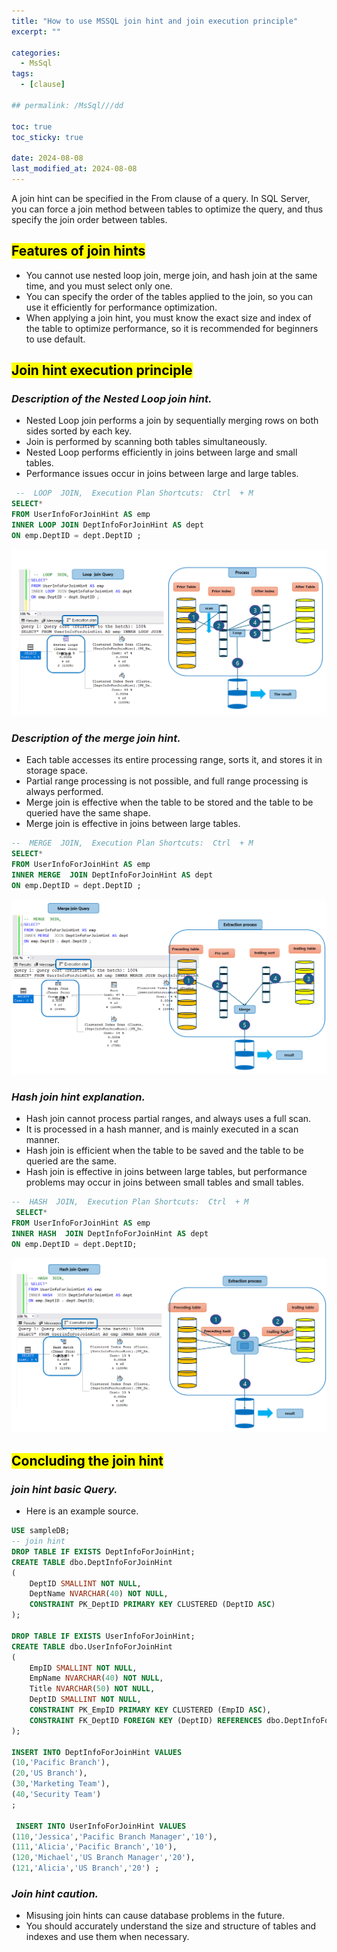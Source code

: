 ```yaml
---
title: "How to use MSSQL join hint and join execution principle"
excerpt: ""

categories:
  - MsSql
tags:
  - [clause]

## permalink: /MsSql///dd

toc: true
toc_sticky: true
 
date: 2024-08-08
last_modified_at: 2024-08-08
---
```


A join hint can be specified in the From clause of a query. In SQL Server, you can force a join method between tables to optimize the query, and thus specify the join order between tables.

## <mark>Features of join hints</mark>

- You cannot use nested loop join, merge join, and hash join at the same time, and you must select only one.
- You can specify the order of the tables applied to the join, so you can use it efficiently for performance optimization.
- When applying a join hint, you must know the exact size and index of the table to optimize performance, so it is recommended for beginners to use default.

## <mark>Join hint execution principle</mark>

### ***Description of the Nested Loop join hint.***

- Nested Loop join performs a join by sequentially merging rows on both sides sorted by each key.
- Join is performed by scanning both tables simultaneously.
- Nested Loop performs efficiently in joins between large and small tables.
- Performance issues occur in joins between large and large tables.

```sql
 --  LOOP  JOIN,  Execution Plan Shortcuts:  Ctrl  + M
SELECT*
FROM UserInfoForJoinHint AS emp  
INNER LOOP JOIN DeptInfoForJoinHint AS dept 
ON emp.DeptID = dept.DeptID ;
```

![Description of the Nested Loop join hint.](/assets/images/postsImages/MsSql/1026_Eng_clause_JOIN_HINT/1.png)

### ***Description of the merge join hint.***

- Each table accesses its entire processing range, sorts it, and stores it in storage space.
- Partial range processing is not possible, and full range processing is always performed.
- Merge join is effective when the table to be stored and the table to be queried have the same shape.
- Merge join is effective in joins between large tables.

```sql
--  MERGE  JOIN,  Execution Plan Shortcuts:  Ctrl  + M
SELECT*
FROM UserInfoForJoinHint AS emp  
INNER MERGE  JOIN DeptInfoForJoinHint AS dept 
ON emp.DeptID = dept.DeptID ;
```

![Description of the merge join hint.](/assets/images/postsImages/MsSql/1026_Eng_clause_JOIN_HINT/2.png)

### ***Hash join hint explanation.***

- Hash join cannot process partial ranges, and always uses a full scan.
- It is processed in a hash manner, and is mainly executed in a scan manner.
- Hash join is efficient when the table to be saved and the table to be queried are the same.
- Hash join is effective in joins between large tables, but performance problems may occur in joins between small tables and small tables.

```sql
--  HASH  JOIN,  Execution Plan Shortcuts:  Ctrl  + M
 SELECT*
FROM UserInfoForJoinHint AS emp  
INNER HASH  JOIN DeptInfoForJoinHint AS dept 
ON emp.DeptID = dept.DeptID;
```

![Hash join hint explanation.](/assets/images/postsImages/MsSql/1026_Eng_clause_JOIN_HINT/3.png)

## <mark>Concluding the join hint</mark>

### ***join hint basic Query.***

- Here is an example source.

```sql
USE sampleDB;
-- join hint 
DROP TABLE IF EXISTS DeptInfoForJoinHint;
CREATE TABLE dbo.DeptInfoForJoinHint
(
    DeptID SMALLINT NOT NULL, 
    DeptName NVARCHAR(40) NOT NULL,
    CONSTRAINT PK_DeptID PRIMARY KEY CLUSTERED (DeptID ASC)
);

DROP TABLE IF EXISTS UserInfoForJoinHint;
CREATE TABLE dbo.UserInfoForJoinHint
(
    EmpID SMALLINT NOT NULL, 
    EmpName NVARCHAR(40) NOT NULL,
    Title NVARCHAR(50) NOT NULL,
    DeptID SMALLINT NOT NULL,
    CONSTRAINT PK_EmpID PRIMARY KEY CLUSTERED (EmpID ASC),
    CONSTRAINT FK_DeptID FOREIGN KEY (DeptID) REFERENCES dbo.DeptInfoForJoinHint (DeptID)
);

INSERT INTO DeptInfoForJoinHint VALUES
(10,'Pacific Branch'),
(20,'US Branch'),
(30,'Marketing Team'),
(40,'Security Team')
;
  
 INSERT INTO UserInfoForJoinHint VALUES 
(110,'Jessica','Pacific Branch Manager','10'),
(111,'Alicia','Pacific Branch','10'),
(120,'Michael','US Branch Manager','20'),
(121,'Alicia','US Branch','20') ;
```

### ***Join hint caution.***

- Misusing join hints can cause database problems in the future. 
- You should accurately understand the size and structure of tables and indexes and use them when necessary.
